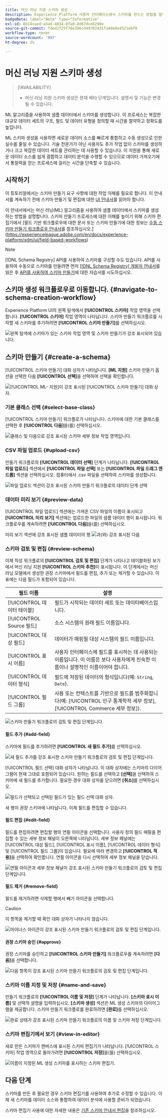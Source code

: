 ```yaml
---
title: 머신 러닝 지원 스키마 생성
description: Experience Platform 사용자 인터페이스에서 스키마를 만드는 방법을 알아봅니다.
badgeBeta: label="Beta" type="Informative"
exl-id: 6b14caed-a3ad-4834-8fa8-8d67dce6290e
source-git-commit: fded2f25f76e396cd49702431fa40e8e4521ebf8
workflow-type: tm+mt
source-wordcount: '997'
ht-degree: 2%

---
```


# 머신 러닝 지원 스키마 생성

>[!AVAILABILITY]
>
>* 머신 러닝 지원 스키마 생성은 현재 베타 단계입니다. 설명서 및 기능은 변경될 수 있습니다.

ML 알고리즘을 사용하여 샘플 데이터에서 스키마를 생성합니다. 이 프로세스는 복잡한 대규모 데이터 세트의 구조, 필드 및 데이터 유형을 정의할 때 시간을 절약하고 정확도를 높입니다.

ML 스키마 생성을 사용하면 새로운 데이터 소스를 빠르게 통합하고 수동 생성으로 인한 실수를 줄일 수 있습니다. 기술 전문가가 아닌 사용자도 추가 작업 없이 스키마를 생성하거나 크고 복잡한 데이터 세트를 관리하는 데 사용할 수 있습니다. 이 지원을 통해 새로운 데이터 소스를 쉽게 결합하고 데이터 분석을 수행할 수 있으므로 데이터 가져오기에서 통찰력을 얻는 프로세스에 걸리는 시간을 단축할 수 있습니다.

## 시작하기

이 튜토리얼에서는 스키마 만들기 요구 사항에 대한 작업 이해를 필요로 합니다. 이 안내서를 계속하기 전에 스키마 만들기 및 편집에 대한 [UI 안내서](./resources/schemas.md)를 읽어야 합니다.

이 안내서에서는 머신 러닝(ML) 알고리즘을 사용하여 샘플 데이터에서 스키마를 생성하는 방법을 설명합니다. 스키마 만들기 프로세스에 대한 이해를 높이기 위해 스키마 편집기에서 [필드 기반 워크플로우에 대한 문서 또는 스키마 만들기에 대한 정보는 [수동 스키마 만들기 워크플로우 안내서](https://experienceleague.adobe.com/en/docs/experience-platform/xdm/ui/resources/schemas#add-field-groups)를 참조하십시오.](https://experienceleague.adobe.com/en/docs/experience-platform/xdm/ui/field-based-workflows)

>[!NOTE]
>
>[!DNL Schema Registry] API를 사용하여 스키마를 구성할 수도 있습니다. API를 사용하여 수동으로 스키마를 만들려면 먼저 [[!DNL Schema Registry] 개발자 안내서](../api/getting-started.md)를 읽은 후 [API를 사용하여 스키마 만들기](../tutorials/create-schema-api.md)에 대한 자습서를 시도하십시오.

## 스키마 생성 워크플로우로 이동합니다. {#navigate-to-schema-creation-workflow}

Experience Platform UI의 왼쪽 탐색에서 **[!UICONTROL 스키마]** 작업 영역을 선택합니다. **[!UICONTROL 스키마]** 작업 영역이 나타납니다. 스키마 만들기 워크플로를 시작할 새 스키마를 추가하려면 **[!UICONTROL 스키마 만들기]**&#x200B;를 선택하십시오.

![왼쪽 탐색에 스키마가 있는 스키마 작업 영역 및 스키마 만들기가 강조 표시되어 있습니다.](../images/ui/ml-schema-creation/schemas-workspace-create-schema.png)

## 스키마 만들기 {#create-a-schema}

[!UICONTROL 스키마 만들기] 대화 상자가 나타납니다. **[ML 지원]** 스키마 만들기 옵션을 선택한 다음 **[!UICONTROL 선택]**&#x200B;을 선택하여 선택을 확인합니다.

![[!UICONTROL ML- 지원]이 강조 표시된 [!UICONTROL 스키마 만들기] 대화 상자.](../images/ui/ml-schema-creation/use-sample-csv.png)

### 기본 클래스 선택 {#select-base-class}

[!UICONTROL 스키마 만들기] 워크플로가 나타납니다. 스키마에 대한 기본 클래스를 선택한 후 **[!UICONTROL 다음]**&#x200B;을(를) 선택하십시오.

![클래스 및 다음으로 강조 표시된 스키마 세부 정보 작업 영역입니다.](../images/ui/ml-schema-creation/select-base-class.png)

### CSV 파일 업로드 {#upload-csv}

만들기 워크플로의 **[!UICONTROL 데이터 선택]** 단계가 나타납니다. **[!UICONTROL 파일 업로드]** 섹션에서 **[!UICONTROL 파일 선택]** 또는 **[!UICONTROL 파일 드래그 앤 드롭]** 섹션을 선택하십시오. 컴퓨터에서 .csv 파일을 선택하여 스키마를 생성합니다.

![파일 업로드 섹션이 강조 표시된 스키마 만들기 워크플로의 데이터 단계 선택](../images/ui/ml-schema-creation/upload-files.png)

### 데이터 미리 보기 {#preview-data}

[!UICONTROL 파일 업로드] 섹션에는 가져온 CSV 파일의 이름이 표시되고 **[!UICONTROL 미리 보기]** 섹션에는 업로드한 파일의 샘플 데이터 행이 표시됩니다. 워크플로우를 계속하려면 **[!UICONTROL 다음]**&#x200B;을(를) 선택하십시오.

미리 보기 섹션에 강조 표시된 샘플 데이터의 행 ![과(와) 강조 표시된 다음 ](../images/ui/ml-schema-creation/preview-data.png)

### 스키마 검토 및 편집 {#review-schema}

이제 작성 워크플로의 **[!UICONTROL 검토 및 편집]** 단계가 나타나고 테이블화된 보기에서 머신 러닝 지원 **[!UICONTROL 스키마 추천]**&#x200B;이 표시됩니다. 이 단계에서는 머신 러닝 모델에서 생성한 권장 스키마에서 필드를 편집, 추가 또는 제거할 수 있습니다. 이 표에는 다음 필드가 포함되어 있습니다.

| 필드 이름 | 설명 |
|------------------|---------------------------------------------------------|
| [!UICONTROL 데이터 테이블] | 필드가 시작되는 데이터 세트 또는 데이터베이스입니다. |
| [!UICONTROL Source 필드] | 소스 시스템의 원래 필드 이름입니다. |
| [!UICONTROL 대상 필드] | 데이터가 매핑될 대상 시스템의 필드 이름입니다. |
| [!UICONTROL 표시 이름] | 사용자 인터페이스에 필드를 표시하는 데 사용되는 이름입니다. 이 이름은 보다 사용자에게 친숙한 이름이나 설명적인 이름이어야 합니다. |
| [!UICONTROL 데이터 형식] | 필드에 저장된 데이터의 형식입니다(예: `String`, `Date`). |
| [!UICONTROL 필드 그룹] | 사용 또는 컨텍스트를 기반으로 필드를 범주화합니다(예: [!UICONTROL 인구 통계학적 세부 정보], [!UICONTROL Commerce 세부 정보]). |

![스키마 만들기 워크플로의 검토 및 편집 단계입니다.](../images/ui/ml-schema-creation/schema-recommendation.png)

#### 필드 추가 {#add-field}

스키마에 필드를 추가하려면 **[!UICONTROL 새 필드 추가]**&#x200B;를 선택하십시오.

![새 필드 추가를 강조 표시한 스키마 만들기 워크플로의 검토 및 편집 단계입니다.](../images/ui/ml-schema-creation/add-new-field.png)

[!UICONTROL 필드 선택] 대화 상자가 나타납니다. 이 대화 상자에는 스키마의 다이어그램이 현재 그대로 포함되어 있습니다. 원하는 필드를 선택하고 **[선택]**&#x200B;을 선택하여 스키마에 새 필드를 추가합니다. 필요한 경우 대화 상자를 닫으려면 **[취소]**&#x200B;를 선택하십시오.

![필드가 선택되고 선택된 필드가 있는 필드 선택 대화 상자.](../images/ui/ml-schema-creation/select-field-dialog.png)

새 행이 권장 스키마에 나타납니다. 이제 필드를 편집할 수 있습니다.

#### 필드 편집 {#edit-field}

필드를 편집하려면 편집할 행의 연필 아이콘을 선택합니다. 사용자 정의 필드 매핑을 편집할 수 있는 세부 정보 패널이 오른쪽에 나타납니다. 세부 정보 패널에는 [!UICONTROL 대상 필드], [!UICONTROL 표시 이름], [!UICONTROL 데이터 형식] 및 [!UICONTROL 필드 그룹]이 있습니다. 필요에 따라 변경하고 **[!UICONTROL 적용]**&#x200B;을 선택하여 확인합니다. 연필 아이콘을 다시 선택하여 세부 정보 패널을 닫습니다.

![연필 아이콘과 세부 정보 패널이 강조 표시된 스키마 만들기 워크플로의 검토 및 편집 단계입니다.](../images/ui/ml-schema-creation/edit-field.png)

#### 필드 제거 {#remove-field}

필드를 제거하려면 삭제할 행에서 빼기 아이콘을 선택합니다.

>[!CAUTION]
>
>이 항목을 제거할 때 확인 대화 상자가 나타나지 않습니다.

![마이너스 아이콘이 강조 표시된 스키마 만들기 워크플로의 검토 및 편집 단계입니다.](../images/ui/ml-schema-creation/remove-field.png)

#### 권장 스키마 승인 {#approve}

권장 스키마를 승인하고 **[!UICONTROL 스키마 만들기]** 워크플로우를 계속하려면 **[다음]**&#x200B;을 선택합니다.

![다음 항목이 강조 표시된 스키마 만들기 워크플로의 검토 및 편집 단계입니다.](../images/ui/ml-schema-creation/next.png)

### 스키마 이름 지정 및 저장 {#name-and-save}

만들기 워크플로의 **[!UICONTROL 이름 및 저장]** 단계가 나타납니다. **[스키마 표시 이름]** 및 선택적 설명을 입력하십시오. **[스키마 생성]** 섹션은 ML 생성 스키마의 다이어그램을 제공합니다. 스키마 만들기 워크플로를 완료하려면 **[완료]**&#x200B;를 선택하십시오.

![완료 상태가 강조 표시된 스키마 만들기 워크플로의 이름 및 스키마 저장 단계입니다.](../images/ui/ml-schema-creation/name-and-save.png)

### 스키마 편집기에서 보기 {#view-in-editor}

새로 만든 스키마가 캔버스에 표시된 스키마 편집기가 나타납니다. [!UICONTROL 스키마] 작업 영역으로 돌아가려면 **[!UICONTROL 저장]**&#x200B;을(를) 선택하십시오.

![이름이 지정된 ML 생성 스키마를 표시하는 스키마 편집기.](../images/ui/ml-schema-creation/schema-editor.png)

## 다음 단계

스키마를 만든 후 필요한 경우 스키마 편집기를 사용하여 추가로 수정할 수 있습니다. 이제 새 스키마를 데이터 소스와 통합하여 데이터 분석에 사용할 준비가 되었습니다.

스키마 편집기 사용에 대한 자세한 내용은 [기존 스키마 안내서 편집](https://experienceleague.adobe.com/en/docs/experience-platform/xdm/ui/resources/schemas#edit)을 참조하십시오.
